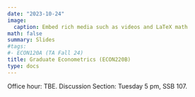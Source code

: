 ```yaml
---
date: "2023-10-24"
image:
  caption: Embed rich media such as videos and LaTeX math
math: false
summary: Slides
#tags:
#- ECON120A (TA Fall 24)
title: Graduate Econometrics (ECON220B)
type: docs
---
```


Office hour: TBE. Discussion Section: Tuesday 5 pm, SSB 107. 

